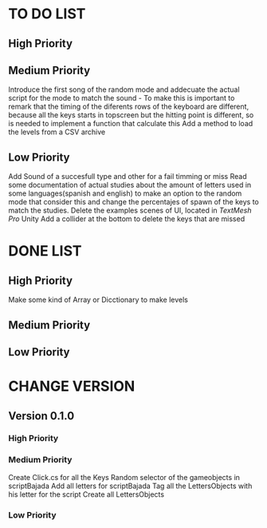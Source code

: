 # TO DO LIST

## High Priority

## Medium Priority
Introduce the first song of the random mode and addecuate the actual script for the mode to match the sound
    - To make this is important to remark that the timing of the diferents rows of the keyboard are different, because all the keys starts in topscreen but the hitting point is different, so is needed to implement a function that calculate this
Add a method to load the levels from a CSV archive

## Low Priority
Add Sound of a succesfull type and other for a fail timming or miss
Read some documentation of actual studies about the amount of letters used in some languages(spanish and english) to make an option to the random mode that consider this and change the percentajes of spawn of the keys to match the studies.
Delete the examples scenes of UI, located in *TextMesh Pro* Unity
Add a collider at the bottom to delete the keys that are missed

# DONE LIST

## High Priority
Make some kind of Array or Dicctionary to make levels
## Medium Priority

## Low Priority

# CHANGE VERSION
## Version 0.1.0 

### High Priority

### Medium Priority
Create Click.cs for all the Keys
Random selector of the gameobjects in scriptBajada
Add all letters for scriptBajada
Tag all the LettersObjects with his letter for the script
Create all LettersObjects

### Low Priority
